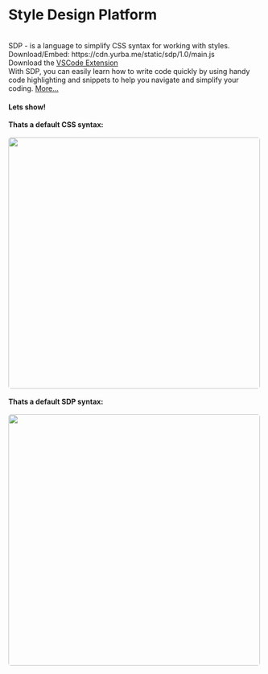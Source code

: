 <h1>Style Design Platform</h1>
<br>
SDP - is a language to simplify CSS syntax for working with styles. Download/Embed: https://cdn.yurba.me/static/sdp/1.0/main.js
<br>
Download the <a href="https://marketplace.visualstudio.com/items?itemName=ClarityLabWDS.sdp-syntax">VSCode Extension</a>
<br>
With SDP, you can easily learn how to write code quickly by using handy code highlighting and snippets to help you navigate and simplify your coding. <a href="https://dev.yurba.me/cl/sdp/docs">More...</a>
<br>
<h4 style="font-weight: bold">Lets show!</h4>
<span style="font-weight: bold">Thats a default CSS syntax:</span>
<br><br>
<img  style="border-radius: 5px; width: 500px;" src="https://user-images.githubusercontent.com/115047953/229337556-b3691cec-ff51-4e57-85b8-0182f90d846e.png">
<br><br>
<span style="font-weight: bold">Thats a default SDP syntax:</span>
<br><br>
<img  style="border-radius: 5px; width: 500px;" src="https://user-images.githubusercontent.com/115047953/229337578-c4937ba5-56bb-4e16-96b4-5adfc2523385.png">
